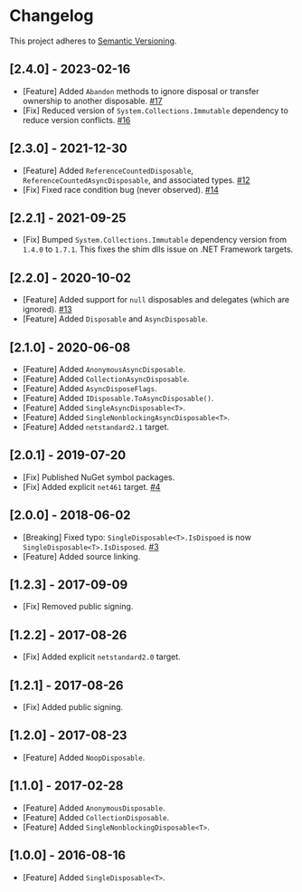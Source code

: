 # Changelog
This project adheres to [Semantic Versioning](https://semver.org/spec/v2.0.0.html).

## [2.4.0] - 2023-02-16
- [Feature] Added `Abandon` methods to ignore disposal or transfer ownership to another disposable. [#17](https://github.com/StephenCleary/Disposables/issues/17)
- [Fix] Reduced version of `System.Collections.Immutable` dependency to reduce version conflicts. [#16](https://github.com/StephenCleary/Disposables/issues/16)

## [2.3.0] - 2021-12-30

- [Feature] Added `ReferenceCountedDisposable`, `ReferenceCountedAsyncDisposable`, and associated types. [#12](https://github.com/StephenCleary/Disposables/issues/12)
- [Fix] Fixed race condition bug (never observed). [#14](https://github.com/StephenCleary/Disposables/issues/14)

## [2.2.1] - 2021-09-25
- [Fix] Bumped `System.Collections.Immutable` dependency version from `1.4.0` to `1.7.1`. This fixes the shim dlls issue on .NET Framework targets.

## [2.2.0] - 2020-10-02
- [Feature] Added support for `null` disposables and delegates (which are ignored). [#13](https://github.com/StephenCleary/Disposables/issues/13)
- [Feature] Added `Disposable` and `AsyncDisposable`.

## [2.1.0] - 2020-06-08
- [Feature] Added `AnonymousAsyncDisposable`.
- [Feature] Added `CollectionAsyncDisposable`.
- [Feature] Added `AsyncDisposeFlags`.
- [Feature] Added `IDisposable.ToAsyncDisposable()`.
- [Feature] Added `SingleAsyncDisposable<T>`.
- [Feature] Added `SingleNonblockingAsyncDisposable<T>`.
- [Feature] Added `netstandard2.1` target.

## [2.0.1] - 2019-07-20
- [Fix] Published NuGet symbol packages.
- [Fix] Added explicit `net461` target. [#4](https://github.com/StephenCleary/Disposables/issues/4)

## [2.0.0] - 2018-06-02
- [Breaking] Fixed typo: `SingleDisposable<T>.IsDispoed` is now `SingleDisposable<T>.IsDisposed`. [#3](https://github.com/StephenCleary/Disposables/issues/3)
- [Feature] Added source linking.

## [1.2.3] - 2017-09-09
- [Fix] Removed public signing.

## [1.2.2] - 2017-08-26
- [Fix] Added explicit `netstandard2.0` target.

## [1.2.1] - 2017-08-26
- [Fix] Added public signing.

## [1.2.0] - 2017-08-23
- [Feature] Added `NoopDisposable`.

## [1.1.0] - 2017-02-28
- [Feature] Added `AnonymousDisposable`.
- [Feature] Added `CollectionDisposable`.
- [Feature] Added `SingleNonblockingDisposable<T>`.

## [1.0.0] - 2016-08-16
- [Feature] Added `SingleDisposable<T>`.
